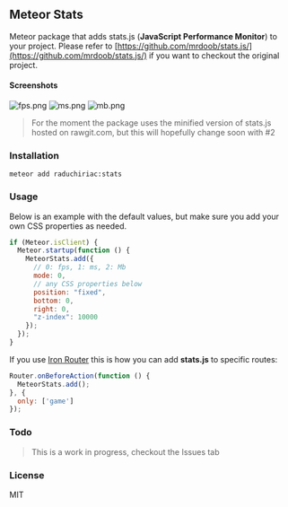 ## Meteor Stats
Meteor package that adds stats.js (**JavaScript Performance Monitor**) to your project.
Please refer to [https://github.com/mrdoob/stats.js/](https://github.com/mrdoob/stats.js/) if you want to checkout the original project.

#### Screenshots

![fps.png](https://cdn.rawgit.com/mrdoob/stats.js/master/files/fps.png)
![ms.png](https://cdn.rawgit.com/mrdoob/stats.js/master/files/ms.png)
![mb.png](https://cdn.rawgit.com/mrdoob/stats.js/master/files/mb.png)

> For the moment the package uses the minified version of stats.js hosted on rawgit.com, but this will hopefully change soon with #2

### Installation
`meteor add raduchiriac:stats`

### Usage
Below is an example with the default values, but make sure you add your own CSS properties as needed.
```javascript
if (Meteor.isClient) {
  Meteor.startup(function () {
    MeteorStats.add({
      // 0: fps, 1: ms, 2: Mb
      mode: 0,
      // any CSS properties below
      position: "fixed",
      bottom: 0,
      right: 0,
      "z-index": 10000
    });
  });
}
```

If you use [Iron Router](https://github.com/iron-meteor/iron-router]) this is how you can add **stats.js** to specific routes:
```javascript
Router.onBeforeAction(function () {
  MeteorStats.add();
}, {
  only: ['game']
});
```

### Todo
> This is a work in progress, checkout the Issues tab

### License
MIT
